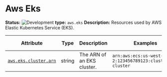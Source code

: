 <!-- NOTE: THIS FILE IS AUTOGENERATED. DO NOT EDIT BY HAND. -->
<!-- see templates/registry/markdown/entity_entry.md.j2 -->



# Aws Eks

**Status:** ![Development](https://img.shields.io/badge/-development-blue)
**type:** `aws.eks`
**Description:** Resources used by AWS Elastic Kubernetes Service (EKS).


| Attribute  | Type | Description  | Examples  | [Requirement Level](https://opentelemetry.io/docs/specs/semconv/general/attribute-requirement-level/) | Stability |
|---|---|---|---|---|---|
| [`aws.eks.cluster.arn`](../attributes-registry/aws.md) | string | The ARN of an EKS cluster. | `arn:aws:ecs:us-west-2:123456789123:cluster/my-cluster` | `Recommended` | ![Development](https://img.shields.io/badge/-development-blue) |



